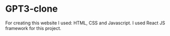 # GPT3-clone
For creating this website I used: HTML, CSS and Javascript.
I used React JS framework for this project.
